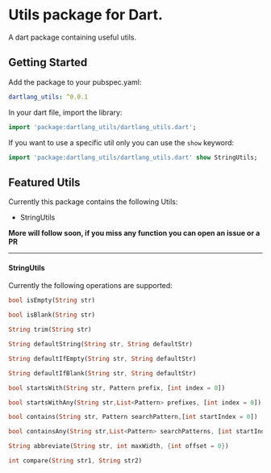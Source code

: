 # Utils package for Dart.

A dart package containing useful utils.

## Getting Started

 Add the package to your pubspec.yaml:

 ```yaml
 dartlang_utils: ^0.0.1
 ```
 
 In your dart file, import the library:

 ```Dart
import 'package:dartlang_utils/dartlang_utils.dart';
 ```
 If you want to use a specific util only you can use the `show` keyword:

 ```Dart
import 'package:dartlang_utils/dartlang_utils.dart' show StringUtils;
 ```


## Featured Utils

Currently this package contains the following Utils: 

* StringUtils

**More will follow soon, if you miss any function you can open an issue or a PR**

---

#### StringUtils

Currently the following operations are supported: 

```dart
bool isEmpty(String str)

bool isBlank(String str)

String trim(String str)

String defaultString(String str, String defaultStr)

String defaultIfEmpty(String str, String defaultStr)

String defaultIfBlank(String str, String defaultStr)

bool startsWith(String str, Pattern prefix, [int index = 0])

bool startsWithAny(String str,List<Pattern> prefixes, [int index = 0])

bool contains(String str, Pattern searchPattern,[int startIndex = 0])

bool containsAny(String str,List<Pattern> searchPatterns, [int startIndex = 0])

String abbreviate(String str, int maxWidth, {int offset = 0})

int compare(String str1, String str2)
```